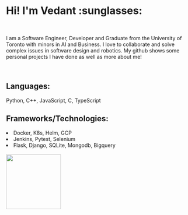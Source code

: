 <h1>Hi! I'm Vedant :sunglasses: </h1> </br>

<p>I am a Software Engineer, Developer and Graduate from the University of Toronto with minors in AI and Business. I love to collaborate and solve complex issues in software design and robotics. My github shows some personal projects I have done as well as more about me! </p></br>
<h2>Languages:</h2>
<p>Python, C++, JavaScript, C, TypeScript</p>
<h2>Frameworks/Technologies:</h2>
<li>Docker, K8s, Helm, GCP</li>
<li>Jenkins, Pytest, Selenium</li>
<li>Flask, Django, SQLite, Mongodb, Bigquery</li>
</br>
<img align="left" src="https://media.tenor.com/y2JXkY1pXkwAAAAC/cat-computer.gif" widtb="160px" height="150px"/>


